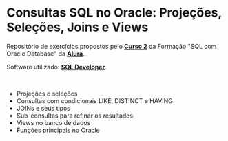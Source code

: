 # Consultas SQL no Oracle: Projeções, Seleções, Joins e Views
Repositório de exercícios propostos pelo **[Curso 2](https://cursos.alura.com.br/course/oracle-database-consultas-sql)** da Formação "SQL com Oracle Database" da **[Alura](https://www.alura.com.br/)**.


Software utilizado: **[SQL Developer](https://www.oracle.com/tools/downloads/sqldev-downloads.html)**.

<br>

- Projeções e seleções
- Consultas com condicionais LIKE, DISTINCT e HAVING
- JOINs e seus tipos
- Sub-consultas para refinar os resultados
- Views no banco de dados
- Funções principais no Oracle

<!-- 
![MySQL](./img/sql.jpg)

<br>

## Resumo de comandos

#### Criar um banco de dados:

```sql
CREATE DATABASE nome-do-banco;
```

<br>

#### Mostrar todos os bancos de dados:

```sql
SHOW DATABASES;
```

<br>

#### Antes de criar uma tabela ou realizar qualquer operação, é necessário selecionar o banco que será usado:

```sql
USE nome-do-banco;
```

<br>

#### Exemplo prático:

```sql
CREATE DATABASE banco_clientes;

USE banco_clientes;

CREATE TABLE tabela_clientes (
  idCliente int NOT NULL auto_increment,
  nomeEmpresa varchar(255) not null,
  nomeDiretor varchar(255) default NULL,
  numEmpregados mediumint default NULL,
  PRIMARY KEY (idCliente)
) ;

```

<br>

#### Exibir todas as tabelas do banco selecionado:

```sql
SHOW tables;
```

<br>

#### Obter informações sobre uma tabela:

```sql

```

<br>

#### 
```sql

```

<br>

#### 
```sql

```

<br>

#### 
```sql

```

<br>

#### 
```sql

```

<br>

#### 
```sql

```

<br>

#### 
```sql

```

<br>

## EXERCÍCIOS

**Realizar as operações no MySQL conforme as tabelas apresentadas abaixo.**

![Tabelas](./img/tabelas.png)

<hr>
<br>

### [Exercício 1]
**Recuperar o nome e o endereço de todos os funcionários que trabalham para o departamento "Pesquisa".**

![Exercicio 1](./img/exercicio-1.png)

<hr>
<br>

### [EXERCÍCIO 2] 
**Para cada projeto localizado em "Mauá", liste o número do projeto, o número do departamento que o controla, o último nome, endereço e data de nascimento do gerente do departamento.**

![Exercicio 2](./img/exercicio-2.png)

<hr>
<br>

### [EXERCÍCIO 3] 
**Descobrir os nomes dos funcionários que trabalham em todos os projetos controlados pelo departamento 5.**

![Exercicio 3](./img/exercicio-3.png)

<hr>
<br>

### [EXERCÍCIO 4] 
**Fazer uma lista dos números de projetos para aqueles que envolvem um funcionário cujo último nome é 'Souza'. Seja como trabalhador, seja como gerente do departamento que controla o projeto.**

![Exercicio 4](./img/exercicio-4.png)

<hr>
<br>

### [EXERCÍCIO 5] 
**Recuperar os nomes dos funcionários que não possuem dependentes.**

![Exercicio 5](./img/exercicio-5.png)

<hr>
<br>

### [EXERCÍCIO 6] 
**Listar o nome dos gerentes que possuem pelo menos um dependente.**

![Exercicio 6](./img/exercicio-6.png)

<hr>
<br>

 -->